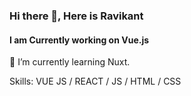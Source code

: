 ### Hi there 👋, Here is Ravikant 
#### I am Currently working on Vue.js
🌱 I’m currently learning Nuxt.

Skills: VUE JS / REACT / JS / HTML / CSS

 



